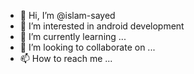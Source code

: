 - 👋 Hi, I’m @islam-sayed
- 👀 I’m interested in android development
- 🌱 I’m currently learning ...
- 💞️ I’m looking to collaborate on ...
- 📫 How to reach me ...

<!---
islam-sayed2/islam-sayed2 is a ✨ special ✨ repository because its `README.md` (this file) appears on your GitHub profile.
You can click the Preview link to take a look at your changes.
--->
